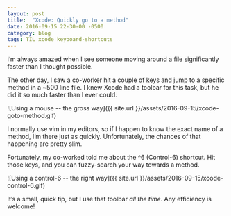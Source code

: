 ```yaml
---
layout: post
title:  "Xcode: Quickly go to a method"
date: 2016-09-15 22-30-00 -0500
category: blog
tags: TIL xcode keyboard-shortcuts
---
```


I’m always amazed when I see someone moving around a file significantly faster than I thought possible. 

The other day, I saw a co-worker hit a couple of keys and jump to a specific method in a ~500 line file. I knew Xcode had a toolbar for this task, but he did it so much faster than I ever could.

![Using a mouse -- the gross way]({{ site.url }}/assets/2016-09-15/xcode-goto-method.gif)

I normally use vim in my editors, so if I happen to know the exact name of a method, I’m there just as quickly. Unfortunately, the chances of that happening are pretty slim. 

Fortunately, my co-worked told me about the ^6 (Control-6) shortcut. Hit those keys, and you can fuzzy-search your way towards a method.

![Using a control-6 -- the right way]({{ site.url }}/assets/2016-09-15/xcode-control-6.gif)

It’s a small, quick tip, but I use that toolbar _all the time_. Any efficiency is welcome!
